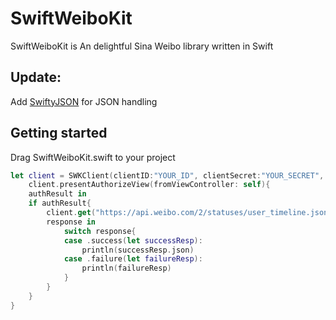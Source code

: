 # SwiftWeiboKit

SwiftWeiboKit is An delightful Sina Weibo library written in Swift

## Update:
Add [SwiftyJSON](https://github.com/lingoer/SwiftyJSON) for JSON handling

## Getting started

Drag SwiftWeiboKit.swift to your project

```swift
let client = SWKClient(clientID:"YOUR_ID", clientSecret:"YOUR_SECRET", redirectURI:"YOUR_REDIRECT_URI")
    client.presentAuthorizeView(fromViewController: self){
    authResult in
    if authResult{
        client.get("https://api.weibo.com/2/statuses/user_timeline.json"){
        response in
            switch response{
            case .success(let successResp):
                println(successResp.json)
            case .failure(let failureResp):
                println(failureResp)
            }
        }
    }
}
```

